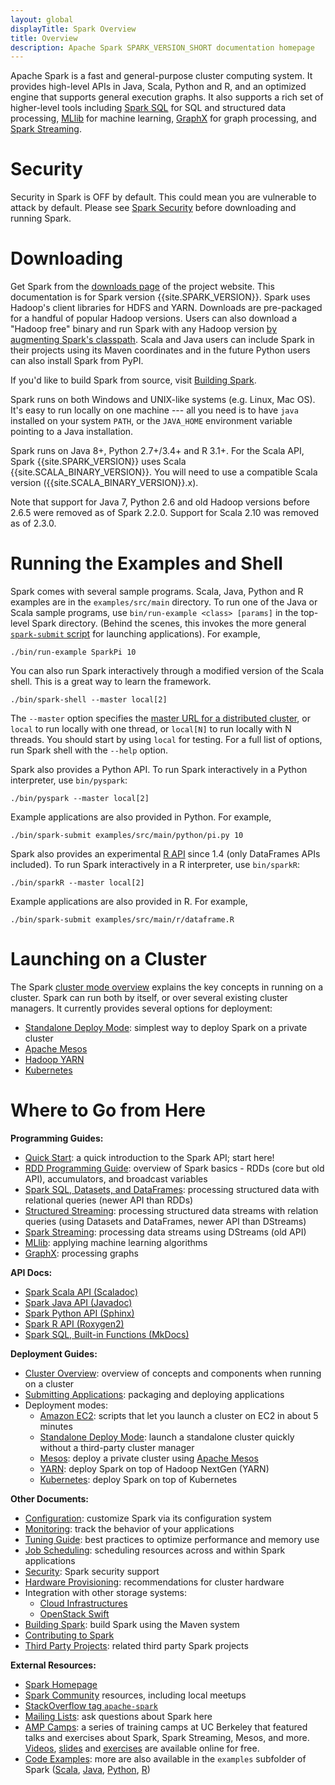 ```yaml
---
layout: global
displayTitle: Spark Overview
title: Overview
description: Apache Spark SPARK_VERSION_SHORT documentation homepage
---
```


Apache Spark is a fast and general-purpose cluster computing system.
It provides high-level APIs in Java, Scala, Python and R,
and an optimized engine that supports general execution graphs.
It also supports a rich set of higher-level tools including [Spark SQL](sql-programming-guide.html) for SQL and structured data processing, [MLlib](ml-guide.html) for machine learning, [GraphX](graphx-programming-guide.html) for graph processing, and [Spark Streaming](streaming-programming-guide.html).

# Security

Security in Spark is OFF by default. This could mean you are vulnerable to attack by default.
Please see [Spark Security](security.html) before downloading and running Spark.

# Downloading

Get Spark from the [downloads page](https://spark.apache.org/downloads.html) of the project website. This documentation is for Spark version {{site.SPARK_VERSION}}. Spark uses Hadoop's client libraries for HDFS and YARN. Downloads are pre-packaged for a handful of popular Hadoop versions.
Users can also download a "Hadoop free" binary and run Spark with any Hadoop version
[by augmenting Spark's classpath](hadoop-provided.html).
Scala and Java users can include Spark in their projects using its Maven coordinates and in the future Python users can also install Spark from PyPI.


If you'd like to build Spark from 
source, visit [Building Spark](building-spark.html).


Spark runs on both Windows and UNIX-like systems (e.g. Linux, Mac OS). It's easy to run
locally on one machine --- all you need is to have `java` installed on your system `PATH`,
or the `JAVA_HOME` environment variable pointing to a Java installation.

Spark runs on Java 8+, Python 2.7+/3.4+ and R 3.1+. For the Scala API, Spark {{site.SPARK_VERSION}}
uses Scala {{site.SCALA_BINARY_VERSION}}. You will need to use a compatible Scala version
({{site.SCALA_BINARY_VERSION}}.x).

Note that support for Java 7, Python 2.6 and old Hadoop versions before 2.6.5 were removed as of Spark 2.2.0.
Support for Scala 2.10 was removed as of 2.3.0.

# Running the Examples and Shell

Spark comes with several sample programs.  Scala, Java, Python and R examples are in the
`examples/src/main` directory. To run one of the Java or Scala sample programs, use
`bin/run-example <class> [params]` in the top-level Spark directory. (Behind the scenes, this
invokes the more general
[`spark-submit` script](submitting-applications.html) for
launching applications). For example,

    ./bin/run-example SparkPi 10

You can also run Spark interactively through a modified version of the Scala shell. This is a
great way to learn the framework.

    ./bin/spark-shell --master local[2]

The `--master` option specifies the
[master URL for a distributed cluster](submitting-applications.html#master-urls), or `local` to run
locally with one thread, or `local[N]` to run locally with N threads. You should start by using
`local` for testing. For a full list of options, run Spark shell with the `--help` option.

Spark also provides a Python API. To run Spark interactively in a Python interpreter, use
`bin/pyspark`:

    ./bin/pyspark --master local[2]

Example applications are also provided in Python. For example,

    ./bin/spark-submit examples/src/main/python/pi.py 10

Spark also provides an experimental [R API](sparkr.html) since 1.4 (only DataFrames APIs included).
To run Spark interactively in a R interpreter, use `bin/sparkR`:

    ./bin/sparkR --master local[2]

Example applications are also provided in R. For example,

    ./bin/spark-submit examples/src/main/r/dataframe.R

# Launching on a Cluster

The Spark [cluster mode overview](cluster-overview.html) explains the key concepts in running on a cluster.
Spark can run both by itself, or over several existing cluster managers. It currently provides several
options for deployment:

* [Standalone Deploy Mode](spark-standalone.html): simplest way to deploy Spark on a private cluster
* [Apache Mesos](running-on-mesos.html)
* [Hadoop YARN](running-on-yarn.html)
* [Kubernetes](running-on-kubernetes.html)

# Where to Go from Here

**Programming Guides:**

* [Quick Start](quick-start.html): a quick introduction to the Spark API; start here!
* [RDD Programming Guide](rdd-programming-guide.html): overview of Spark basics - RDDs (core but old API), accumulators, and broadcast variables  
* [Spark SQL, Datasets, and DataFrames](sql-programming-guide.html): processing structured data with relational queries (newer API than RDDs)
* [Structured Streaming](structured-streaming-programming-guide.html): processing structured data streams with relation queries (using Datasets and DataFrames, newer API than DStreams)
* [Spark Streaming](streaming-programming-guide.html): processing data streams using DStreams (old API)
* [MLlib](ml-guide.html): applying machine learning algorithms
* [GraphX](graphx-programming-guide.html): processing graphs 

**API Docs:**

* [Spark Scala API (Scaladoc)](api/scala/index.html#org.apache.spark.package)
* [Spark Java API (Javadoc)](api/java/index.html)
* [Spark Python API (Sphinx)](api/python/index.html)
* [Spark R API (Roxygen2)](api/R/index.html)
* [Spark SQL, Built-in Functions (MkDocs)](api/sql/index.html)

**Deployment Guides:**

* [Cluster Overview](cluster-overview.html): overview of concepts and components when running on a cluster
* [Submitting Applications](submitting-applications.html): packaging and deploying applications
* Deployment modes:
  * [Amazon EC2](https://github.com/amplab/spark-ec2): scripts that let you launch a cluster on EC2 in about 5 minutes
  * [Standalone Deploy Mode](spark-standalone.html): launch a standalone cluster quickly without a third-party cluster manager
  * [Mesos](running-on-mesos.html): deploy a private cluster using
      [Apache Mesos](https://mesos.apache.org)
  * [YARN](running-on-yarn.html): deploy Spark on top of Hadoop NextGen (YARN)
  * [Kubernetes](running-on-kubernetes.html): deploy Spark on top of Kubernetes

**Other Documents:**

* [Configuration](configuration.html): customize Spark via its configuration system
* [Monitoring](monitoring.html): track the behavior of your applications
* [Tuning Guide](tuning.html): best practices to optimize performance and memory use
* [Job Scheduling](job-scheduling.html): scheduling resources across and within Spark applications
* [Security](security.html): Spark security support
* [Hardware Provisioning](hardware-provisioning.html): recommendations for cluster hardware
* Integration with other storage systems:
  * [Cloud Infrastructures](cloud-integration.html)
  * [OpenStack Swift](storage-openstack-swift.html)
* [Building Spark](building-spark.html): build Spark using the Maven system
* [Contributing to Spark](https://spark.apache.org/contributing.html)
* [Third Party Projects](https://spark.apache.org/third-party-projects.html): related third party Spark projects

**External Resources:**

* [Spark Homepage](https://spark.apache.org)
* [Spark Community](https://spark.apache.org/community.html) resources, including local meetups
* [StackOverflow tag `apache-spark`](http://stackoverflow.com/questions/tagged/apache-spark)
* [Mailing Lists](https://spark.apache.org/mailing-lists.html): ask questions about Spark here
* [AMP Camps](http://ampcamp.berkeley.edu/): a series of training camps at UC Berkeley that featured talks and
  exercises about Spark, Spark Streaming, Mesos, and more. [Videos](http://ampcamp.berkeley.edu/6/),
  [slides](http://ampcamp.berkeley.edu/6/) and [exercises](http://ampcamp.berkeley.edu/6/exercises/) are
  available online for free.
* [Code Examples](https://spark.apache.org/examples.html): more are also available in the `examples` subfolder of Spark ([Scala]({{site.SPARK_GITHUB_URL}}/tree/master/examples/src/main/scala/org/apache/spark/examples),
 [Java]({{site.SPARK_GITHUB_URL}}/tree/master/examples/src/main/java/org/apache/spark/examples),
 [Python]({{site.SPARK_GITHUB_URL}}/tree/master/examples/src/main/python),
 [R]({{site.SPARK_GITHUB_URL}}/tree/master/examples/src/main/r))
